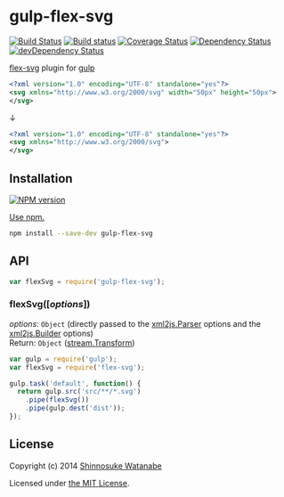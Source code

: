 # gulp-flex-svg

[![Build Status](https://travis-ci.org/shinnn/gulp-flex-svg.svg?branch=master)](https://travis-ci.org/shinnn/gulp-flex-svg)
[![Build status](https://ci.appveyor.com/api/projects/status/7t6wot5vv49423h5?svg=true)](https://ci.appveyor.com/project/ShinnosukeWatanabe/gulp-flex-svg)
[![Coverage Status](https://img.shields.io/coveralls/shinnn/gulp-flex-svg.svg?style=flat)](https://coveralls.io/r/shinnn/gulp-flex-svg)
[![Dependency Status](https://david-dm.org/shinnn/gulp-flex-svg.svg)](https://david-dm.org/shinnn/gulp-flex-svg)
[![devDependency Status](https://david-dm.org/shinnn/gulp-flex-svg/dev-status.svg)](https://david-dm.org/shinnn/gulp-flex-svg#info=devDependencies)

[flex-svg](https://github.com/shinnn/node-flex-svg) plugin for [gulp](http://gulpjs.com/)

```xml
<?xml version="1.0" encoding="UTF-8" standalone="yes"?>
<svg xmlns="http://www.w3.org/2000/svg" width="50px" height="50px">
</svg>
```

↓

```xml
<?xml version="1.0" encoding="UTF-8" standalone="yes"?>
<svg xmlns="http://www.w3.org/2000/svg">
</svg>
```

## Installation

[![NPM version](https://img.shields.io/npm/v/gulp-flex-svg.svg?style=flat)](https://www.npmjs.com/package/gulp-flex-svg)

[Use npm.](https://docs.npmjs.com/cli/install)

```sh
npm install --save-dev gulp-flex-svg
```

## API

```javascript
var flexSvg = require('gulp-flex-svg');
```

### flexSvg([*options*])

*options*: `Object` (directly passed to the [xml2js.Parser](https://github.com/Leonidas-from-XIV/node-xml2js#options) options and the [xml2js.Builder](https://github.com/Leonidas-from-XIV/node-xml2js#options-for-the-builder-class) options)  
Return: `Object` ([stream.Transform](http://nodejs.org/docs/latest/api/stream.html#stream_class_stream_transform))

```javascript
var gulp = require('gulp');
var flexSvg = require('flex-svg');

gulp.task('default', function() {
  return gulp.src('src/**/*.svg')
    .pipe(flexSvg())
    .pipe(gulp.dest('dist'));
});
```

## License

Copyright (c) 2014 [Shinnosuke Watanabe](https://github.com/shinnn)

Licensed under [the MIT License](./LICENSE).
